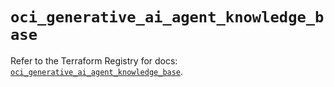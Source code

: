 # `oci_generative_ai_agent_knowledge_base`

Refer to the Terraform Registry for docs: [`oci_generative_ai_agent_knowledge_base`](https://registry.terraform.io/providers/oracle/oci/6.18.0/docs/resources/generative_ai_agent_knowledge_base).
